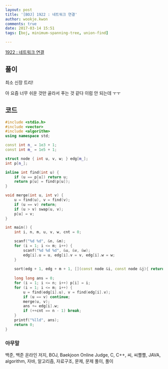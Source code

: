 ```yaml
---
layout: post
title: '[BOJ] 1922 : 네트워크 연결'
author: wookje.kwon
comments: true
date: 2017-03-14 15:51
tags: [boj, minimum-spanning-tree, union-find]

---
```


[1922 : 네트워크 연결](https://www.acmicpc.net/problem/1922)

## 풀이

최소 신장 트리!  

아 요즘 너무 쉬운 것만 골라서 푸는 것 같다 이럼 안 되는데 ㅜㅜ

## 코드

```cpp
#include <stdio.h>
#include <vector>
#include <algorithm>
using namespace std;

const int n_ = 1e3 + 1;
const int m_ = 1e5 + 1;

struct node { int u, v, w; } edg[m_];
int p[n_];

inline int find(int u) {
	if (u == p[u]) return u;
	return p[u] = find(p[u]);
}

void merge(int u, int v) {
	u = find(u), v = find(v);
	if (u == v) return;
	if (u > v) swap(u, v);
	p[u] = v;
}

int main() {
	int i, n, m, u, v, w, cnt = 0;

	scanf("%d %d", &n, &m);
	for (i = 1; i <= m; i++) {
		scanf("%d %d %d", &u, &v, &w);
		edg[i].u = u, edg[i].v = v, edg[i].w = w;
	}
	
	sort(edg + 1, edg + m + 1, [](const node &i, const node &j){ return i.w < j.w; });
	
	long long ans = 0;
	for (i = 1; i <= n; i++) p[i] = i;
	for (i = 1; i <= m; i++) {
		u = find(edg[i].u), v = find(edg[i].v);
		if (u == v) continue;
		merge(u, v);
		ans += edg[i].w;
		if (++cnt == n - 1) break;
	}
	printf("%lld", ans);
	return 0;
}
```

### 아무말  
백준, 백준 온라인 저지, BOJ, Baekjoon Online Judge, C, C++, 씨, 씨쁠쁠, JAVA, algorithm, 자바, 알고리즘, 자료구조, 문제, 문제 풀이, 풀이
